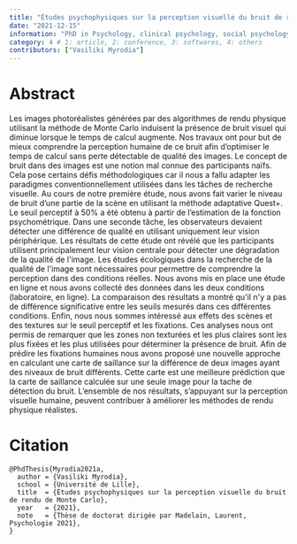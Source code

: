 ```yaml
---
title: "Études psychophysiques sur la perception visuelle du bruit de rendu de Monte Carlo"
date: "2021-12-15"
information: "PhD in Psychology, clinical psychology, social psychology"
category: 4 # 1: article, 2: conference, 3: softwares, 4: others
contributors: ["Vasiliki Myrodia"]
---
```


# Abstract

Les images photoréalistes générées par des algorithmes de rendu physique utilisant la méthode de Monte Carlo induisent la présence de bruit visuel qui diminue lorsque le temps de calcul augmente. Nos travaux ont pour but de mieux comprendre la perception humaine de ce bruit afin d’optimiser le temps de calcul sans perte détectable de qualité des images. Le concept de bruit dans des images est une notion mal connue des participants naïfs. Cela pose certains défis méthodologiques car il nous a fallu adapter les paradigmes conventionnellement utilisées dans les tâches de recherche visuelle. Au cours de notre première étude, nous avons fait varier le niveau de bruit d’une partie de la scène en utilisant la méthode adaptative Quest+. Le seuil perceptif à 50% a été obtenu à partir de l’estimation de la fonction psychométrique. Dans une seconde tâche, les observateurs devaient détecter une différence de qualité en utilisant uniquement leur vision périphérique. Les résultats de cette étude ont révélé que les participants utilisent principalement leur vision centrale pour détecter une dégradation de la qualité de l'image. Les études écologiques dans la recherche de la qualité de l'image sont nécessaires pour permettre de comprendre la perception dans des conditions réelles. Nous avons mis en place une étude en ligne et nous avons collecté des données dans les deux conditions (laboratoire, en ligne). La comparaison des résultats a montré qu'il n'y a pas de différence significative entre les seuils mesurés dans ces différentes conditions. Enfin, nous nous sommes intéressé aux effets des scènes et des textures sur le seuil perceptif et les fixations. Ces analyses nous ont permis de remarquer que les zones non texturées et les plus claires sont les plus fixées et les plus utilisées pour déterminer la présence de bruit. Afin de prédire les fixations humaines nous avons proposé une nouvelle approche en calculant une carte de saillance sur la différence de deux images ayant des niveaux de bruit différents. Cette carte est une meilleure prédiction que la carte de saillance calculée sur une seule image pour la tache de détection du bruit. L’ensemble de nos résultats, s’appuyant sur la perception visuelle humaine, peuvent contribuer à améliorer les méthodes de rendu physique réalistes.

# Citation
```
@PhdThesis{Myrodia2021a,
  author = {Vasiliki Myrodia},
  school = {Université de Lille},
  title  = {Études psychophysiques sur la perception visuelle du bruit de rendu de Monte Carlo},
  year   = {2021},
  note   = {Thèse de doctorat dirigée par Madelain, Laurent, Psychologie 2021},
}
```